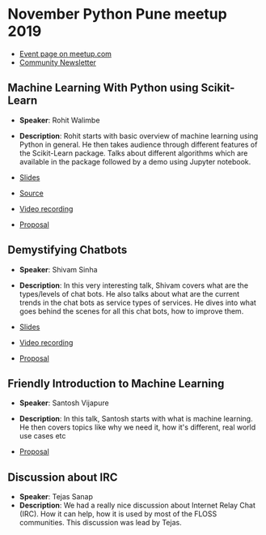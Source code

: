 # November Python Pune meetup 2019
  * [Event page on meetup.com](https://www.meetup.com/PythonPune/events/266249968/)
  * [Community Newsletter](./community_news.md)

## Machine Learning With Python using Scikit-Learn
  * **Speaker**: Rohit Walimbe
  * **Description**: Rohit starts with basic overview of machine
    learning using Python in general. He then takes audience through
    different features of the Scikit-Learn package. Talks about
    different algorithms which are available in the package followed
    by a demo using Jupyter notebook.

  * [Slides](https://github.com/pythonpune/meetup-talks/files/3858362/ML.with.scikit-learn_rohit-walimbe.pdf)
  * [Source](https://github.com/pythonpune/meetup-talks/files/3858380/scikitlearn_demo_python_pune.ipynb.zip)
  * [Video recording](https://youtu.be/R0p7wvJ7EfQ)
  * [Proposal](https://github.com/pythonpune/meetup-talks/issues/62)

## Demystifying Chatbots
  * **Speaker**: Shivam Sinha
  * **Description**: In this very interesting talk, Shivam covers what
    are the types/levels of chat bots. He also talks about what are
    the current trends in the chat bots as service types of
    services. He dives into what goes behind the scenes for all this
    chat bots, how to improve them.

  * [Slides](https://github.com/pythonpune/meetup-talks/files/3859344/demystifying-chatbots.pdf)
  * [Video recording](https://youtu.be/YcGxLCz56pE)
  * [Proposal](https://github.com/pythonpune/meetup-talks/issues/63)


## Friendly Introduction to Machine Learning
  * **Speaker**: Santosh Vijapure
  * **Description**: In this talk, Santosh starts with what is machine
    learning. He then covers topics like why we need it, how it's
    different, real world use cases etc

  * [Proposal](https://github.com/pythonpune/meetup-talks/issues/65)

## Discussion about IRC
  * **Speaker**: Tejas Sanap
  * **Description**: We had a really nice discussion about Internet
    Relay Chat (IRC). How it can help, how it is used by most of the
    FLOSS communities. This discussion was lead by Tejas.
